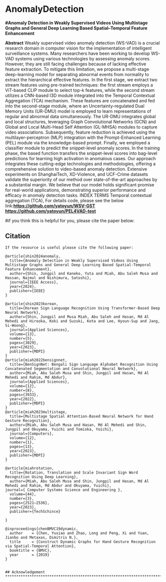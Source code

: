 # AnomalyDetection
**#Anomaly Detection in Weakly Supervised Videos Using Multistage Graphs and General Deep Learning Based Spatial–Temporal Feature Enhancement**

**Abstract**
Weakly supervised video anomaly detection (WS-VAD) is a crucial research domain in
computer vision for the implementation of intelligent surveillance systems. Many researchers have been
working to develop WS-VAD systems using various technologies by assessing anomaly scores. However,
they are still facing challenges because of lacking effective feature extraction. To mitigate this limitation,
we propose a multi-stage deep-learning model for separating abnormal events from normality to extract the
hierarchical effective features. In the first stage, we extract two stream features using pre-trained techniques:
the first stream employs a ViT-based CLIP module to select top-k features, while the second stream
utilizes a CNN-based I3D module integrated into the Temporal Contextual Aggregation (TCA) mechanism.
These features are concatenated and fed into the second-stage module, where an Uncertainty-regulated
Dual Memory Units (UR-DMU) model is employed to learn representations of regular and abnormal
data simultaneously. The UR-DMU integrates global and local structures, leveraging Graph Convolutional
Networks (GCN) and Global and Local Multi-Head Self Attention (GL-MHSA) modules to capture video
associations. Subsequently, feature reduction is achieved using the multilayer-perceptron (MLP) integration
with the Prompt-Enhanced Learning (PEL) module via the knowledge-based prompt. Finally, we employed
a classifier module to predict the snippet-level anomaly scores. In the training phase, the based function
transfers the snippet-level scores into bag-level predictions for learning high activation in anomalous cases.
Our approach integrates these cutting-edge technologies and methodologies, offering a comprehensive
solution to video-based anomaly detection. Extensive experiments on ShanghaiTech, XD-Violence, and
UCF-Crime datasets validate the superiority of our method over state-of-the-art approaches by a substantial
margin. We believe that our model holds significant promise for real-world applications, demonstrating
superior performance and efficacy in anomaly detection tasks.
INDEX TERMS Temporal contextual aggregation (TCA),
For details code, please see the below link:**https://github.com/yatoyun/WSV-GST**
**https://github.com/yatoyun/PEL4VAD-test**

#if you think this is helpful for you, please cite the paper below:
## Citation
```
If the resource is useful please cite the following paper:

@article{shin2024anomaly,
  title={Anomaly Detection in Weakly Supervised Videos Using Multistage Graphs and General Deep Learning Based Spatial-Temporal Feature Enhancement},
  author={Shin, Jungpil and Kaneko, Yuta and Miah, Abu Saleh Musa and Hassan, Najmul and Nishimura, Satoshi},
  journal={IEEE Access},
  year={2024},
  publisher={IEEE}
}

@article{shin2023korean,
  title={Korean Sign Language Recognition Using Transformer-Based Deep Neural Network},
  author={Shin, Jungpil and Musa Miah, Abu Saleh and Hasan, Md Al Mehedi and Hirooka, Koki and Suzuki, Kota and Lee, Hyoun-Sup and Jang, Si-Woong},
  journal={Applied Sciences},
  volume={13},
  number={5},
  pages={3029},
  year={2023},
  publisher={MDPI}
}
@article{miah2022bensignnet,
  title={BenSignNet: Bengali Sign Language Alphabet Recognition Using Concatenated Segmentation and Convolutional Neural Network},
  author={Miah, Abu Saleh Musa and Shin, Jungpil and Hasan, Md Al Mehedi and Rahim, Md Abdur},
  journal={Applied Sciences},
  volume={12},
  number={8},
  pages={3933},
  year={2022},
  publisher={MDPI}
}
@article{miah2023multistage,
  title={Multistage Spatial Attention-Based Neural Network for Hand Gesture Recognition},
  author={Miah, Abu Saleh Musa and Hasan, Md Al Mehedi and Shin, Jungpil and Okuyama, Yuichi and Tomioka, Yoichi},
  journal={Computers},
  volume={12},
  number={1},
  pages={13},
  year={2023},
  publisher={MDPI}
}

@article{miahrotation,
  title={Rotation, Translation and Scale Invariant Sign Word Recognition Using Deep Learning},
  author={Miah, Abu Saleh Musa and Shin, Jungpil and Hasan, Md Al Mehedi and Rahim, Md Abdur and Okuyama, Yuichi},
journal={ Computer Systems Science and Engineering },
  volume={44},
  number={3},
  pages={2521–2536},
  year={2023},
  publisher={TechSchince}

}

@inproceedings{chenBMVC19dynamic,
  author    = {Chen, Yuxiao and Zhao, Long and Peng, Xi and Yuan, Jianbo and Metaxas, Dimitris N.},
  title     = {Construct Dynamic Graphs for Hand Gesture Recognition via Spatial-Temporal Attention},
  booktitle = {BMVC},
  year      = {2019}
}


## Acknowledgement
************************************************************************************************

